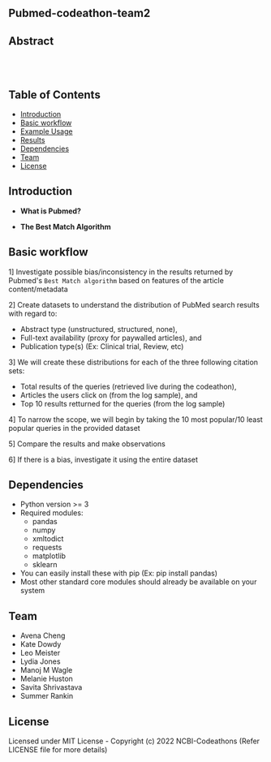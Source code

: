 ## Pubmed-codeathon-team2

## Abstract
</br></br>

## Table of Contents
- [Introduction](#Introduction)
- [Basic workflow](#Basic-workflow)
- [Example Usage](#Example-Usage)
- [Results](#Results)
- [Dependencies](#Dependencies)
- [Team](#Team)
- [License](#License)

## Introduction

- **What is Pubmed?**

- **The Best Match Algorithm**

## Basic workflow

1] Investigate possible bias/inconsistency in the results returned by Pubmed's `Best Match algorithm` based on features of the article content/metadata

2] Create datasets to understand the distribution of PubMed search results with regard to:
* Abstract type (unstructured, structured, none), 
* Full-text availability (proxy for paywalled articles), and 
* Publication type(s) (Ex: Clinical trial, Review, etc)

3] We will create these distributions for each of the three following citation sets: 
* Total results of the queries (retrieved live during the codeathon), 
* Articles the users click on (from the log sample), and 
* Top 10 results retturned for the queries (from the log sample)

4] To narrow the scope, we will begin by taking the 10 most popular/10 least popular queries in the provided dataset

5] Compare the results and make observations

6] If there is a bias, investigate it using the entire dataset

## Dependencies
- Python version >= 3
- Required modules:
    * pandas 
    * numpy
    * xmltodict
    * requests
    * matplotlib
    * sklearn
- You can easily install these with pip (Ex: pip install pandas)
- Most other standard core modules should already be available on your system

## Team 
- Avena Cheng
- Kate Dowdy
- Leo Meister
- Lydia Jones
- Manoj M Wagle
- Melanie Huston
- Savita Shrivastava
- Summer Rankin

## License
Licensed under MIT License - Copyright (c) 2022 NCBI-Codeathons (Refer LICENSE file for more details)
